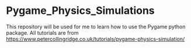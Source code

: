 # Pygame_Physics_Simulations
This repository will be used for me to learn how to use the Pygame python package. All tutorials are from https://www.petercollingridge.co.uk/tutorials/pygame-physics-simulation/
